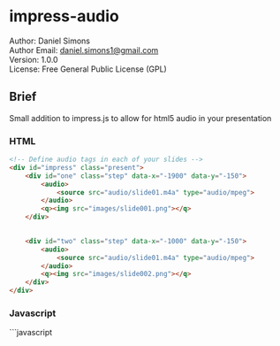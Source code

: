 impress-audio
=============

Author: Daniel Simons<br />
Author Email: daniel.simons1@gmail.com<br />
Version: 1.0.0<br />
License: Free General Public License (GPL)<br />

<h2>Brief</h2>
Small addition to impress.js to allow for html5 audio in your presentation

<h3>HTML</h3>

```html
<!-- Define audio tags in each of your slides -->
<div id="impress" class="present">
    <div id="one" class="step" data-x="-1900" data-y="-150">
        <audio>
            <source src="audio/slide01.m4a" type="audio/mpeg">
        </audio>
        <q><img src="images/slide001.png"></q>
    </div>

    
    <div id="two" class="step" data-x="-1000" data-y="-150">
        <audio>
            <source src="audio/slide01.m4a" type="audio/mpeg">
        </audio>
        <q><img src="images/slide002.png"></q>
    </div>  
</div>
```

<h3>Javascript</h3>
```javascript
<script src="js/impress.js"></ script>
<script src="js/jquery.js"></ script>
<script src="js/impress-audio.js"></ script>
<script>
    impress().init();
    impress().play();
</ script>

```



